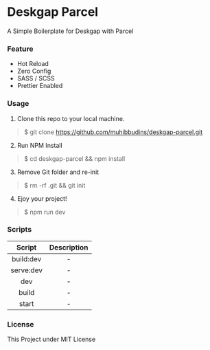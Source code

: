 # Deskgap Parcel

A Simple Boilerplate for Deskgap with Parcel

### Feature

- Hot Reload
- Zero Config
- SASS / SCSS
- Prettier Enabled

### Usage

1. Clone this repo to your local machine.

> $ git clone https://github.com/muhibbudins/deskgap-parcel.git

2. Run NPM Install

> $ cd deskgap-parcel && npm install

3. Remove Git folder and re-init

> $ rm -rf .git && git init

4. Ejoy your project!

> $ npm run dev

### Scripts

| Script | Description |
|:---:|:---:|
| build:dev | - |
| serve:dev | - |
| dev | - |
| build | - |
| start | - |

### License

This Project under MIT License